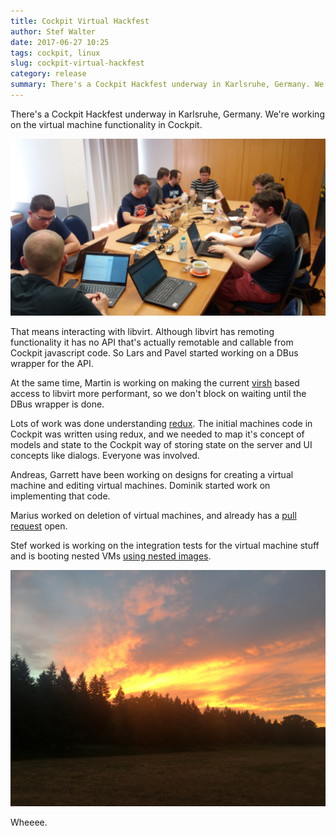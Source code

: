 ```yaml
---
title: Cockpit Virtual Hackfest
author: Stef Walter
date: 2017-06-27 10:25
tags: cockpit, linux
slug: cockpit-virtual-hackfest
category: release
summary: There's a Cockpit Hackfest underway in Karlsruhe, Germany. We're working on virtual machine functionality in Cockpit.
---
```


There's a Cockpit Hackfest underway in Karlsruhe, Germany. We're working on the
virtual machine functionality in Cockpit.

![Hackfest](images/hackfest-1.jpg)

That means interacting with libvirt. Although libvirt has remoting functionality
it has no API that's actually remotable and callable from Cockpit javascript code.
So Lars and Pavel started working on a DBus wrapper for the API.

At the same time, Martin is working on making the current
[virsh](http://libvirt.org/virshcmdref.html) based access to libvirt more
performant, so we don't block on waiting until the DBus wrapper is done.

Lots of work was done understanding [redux](http://redux.js.org/). The initial
machines code in Cockpit was written using redux, and we needed to map it's
concept of models and state to the Cockpit way of storing state on the server
and UI concepts like dialogs. Everyone was involved.

Andreas, Garrett have been working on designs for creating a virtual machine
and editing virtual machines. Dominik started work on implementing that code.

Marius worked on deletion of virtual machines, and already has a
[pull request](https://github.com/cockpit-project/cockpit/pull/7113) open.

Stef worked is working on the integration tests for the virtual machine stuff
and is booting nested VMs [using nested images](https://github.com/cockpit-project/cockpit/pull/7117).

![Hackfest](images/hackfest-2.jpg)

Wheeee.
